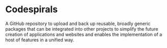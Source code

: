 # Codespirals

A GitHub repository to upload and back up reusable, broadly generic packages that can be integrated into other projects to simplify the future creation of applications and websites and enables the implementation of a host of features in a unified way.

